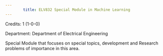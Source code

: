 ```yaml
---
        title: ELV832 Special Module in Machine Learning
---
```

Credits: 1 (1-0-0)

Department: Department of Electrical Engineering

Special Module that focuses on special topics, development and Research problems of importance in this area.